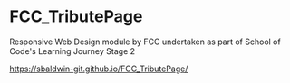 # FCC_TributePage

Responsive Web Design module by FCC undertaken as part of School of Code's Learning Journey Stage 2

https://sbaldwin-git.github.io/FCC_TributePage/
